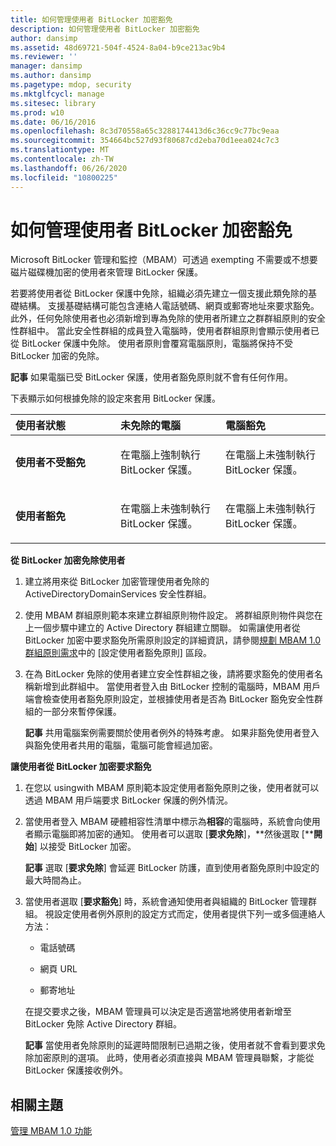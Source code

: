 ```yaml
---
title: 如何管理使用者 BitLocker 加密豁免
description: 如何管理使用者 BitLocker 加密豁免
author: dansimp
ms.assetid: 48d69721-504f-4524-8a04-b9ce213ac9b4
ms.reviewer: ''
manager: dansimp
ms.author: dansimp
ms.pagetype: mdop, security
ms.mktglfcycl: manage
ms.sitesec: library
ms.prod: w10
ms.date: 06/16/2016
ms.openlocfilehash: 8c3d70558a65c3288174413d6c36cc9c77bc9eaa
ms.sourcegitcommit: 354664bc527d93f80687cd2eba70d1eea024c7c3
ms.translationtype: MT
ms.contentlocale: zh-TW
ms.lasthandoff: 06/26/2020
ms.locfileid: "10800225"
---
```

# 如何管理使用者 BitLocker 加密豁免


Microsoft BitLocker 管理和監控（MBAM）可透過 exempting 不需要或不想要磁片磁碟機加密的使用者來管理 BitLocker 保護。

若要將使用者從 BitLocker 保護中免除，組織必須先建立一個支援此類免除的基礎結構。 支援基礎結構可能包含連絡人電話號碼、網頁或郵寄地址來要求豁免。 此外，任何免除使用者也必須新增到專為免除的使用者所建立之群群組原則的安全性群組中。 當此安全性群組的成員登入電腦時，使用者群組原則會顯示使用者已從 BitLocker 保護中免除。 使用者原則會覆寫電腦原則，電腦將保持不受 BitLocker 加密的免除。

**記事** 如果電腦已受 BitLocker 保護，使用者豁免原則就不會有任何作用。

 

下表顯示如何根據免除的設定來套用 BitLocker 保護。

<table>
<colgroup>
<col width="33%" />
<col width="33%" />
<col width="33%" />
</colgroup>
<thead>
<tr class="header">
<th align="left">使用者狀態</th>
<th align="left">未免除的電腦</th>
<th align="left">電腦豁免</th>
</tr>
</thead>
<tbody>
<tr class="odd">
<td align="left"><p><strong>使用者不受豁免</strong></p></td>
<td align="left"><p>在電腦上強制執行 BitLocker 保護。</p></td>
<td align="left"><p>在電腦上未強制執行 BitLocker 保護。</p></td>
</tr>
<tr class="even">
<td align="left"><p><strong>使用者豁免</strong></p></td>
<td align="left"><p>在電腦上未強制執行 BitLocker 保護。</p></td>
<td align="left"><p>在電腦上未強制執行 BitLocker 保護。</p></td>
</tr>
</tbody>
</table>

 

**從 BitLocker 加密免除使用者**

1.  建立將用來從 BitLocker 加密管理使用者免除的 ActiveDirectoryDomainServices 安全性群組。

2.  使用 MBAM 群組原則範本來建立群組原則物件設定。 將群組原則物件與您在上一個步驟中建立的 Active Directory 群組建立關聯。 如需讓使用者從 BitLocker 加密中要求豁免所需原則設定的詳細資訊，請參閱[規劃 MBAM 1.0 群組原則需求](planning-for-mbam-10-group-policy-requirements.md)中的 [設定使用者豁免原則] 區段。

3.  在為 BitLocker 免除的使用者建立安全性群組之後，請將要求豁免的使用者名稱新增到此群組中。 當使用者登入由 BitLocker 控制的電腦時，MBAM 用戶端會檢查使用者豁免原則設定，並根據使用者是否為 BitLocker 豁免安全性群組的一部分來暫停保護。

    **記事** 共用電腦案例需要關於使用者例外的特殊考慮。 如果非豁免使用者登入與豁免使用者共用的電腦，電腦可能會經過加密。

     

**讓使用者從 BitLocker 加密要求豁免**

1.  在您以 usingwith MBAM 原則範本設定使用者豁免原則之後，使用者就可以透過 MBAM 用戶端要求 BitLocker 保護的例外情況。

2.  當使用者登入 MBAM 硬體相容性清單中標示為**相容**的電腦時，系統會向使用者顯示電腦即將加密的通知。 使用者可以選取 [**要求免除**]，**然後選取 [****開始**] 以接受 BitLocker 加密。

    **記事** 選取 [**要求免除**] 會延遲 BitLocker 防護，直到使用者豁免原則中設定的最大時間為止。

     

3.  當使用者選取 [**要求豁免**] 時，系統會通知使用者與組織的 BitLocker 管理群組。 視設定使用者例外原則的設定方式而定，使用者提供下列一或多個連絡人方法：

    -   電話號碼

    -   網頁 URL

    -   郵寄地址

    在提交要求之後，MBAM 管理員可以決定是否適當地將使用者新增至 BitLocker 免除 Active Directory 群組。

    **記事** 當使用者免除原則的延遲時間限制已過期之後，使用者就不會看到要求免除加密原則的選項。 此時，使用者必須直接與 MBAM 管理員聯繫，才能從 BitLocker 保護接收例外。

     

## 相關主題


[管理 MBAM 1.0 功能](administering-mbam-10-features.md)

 

 





